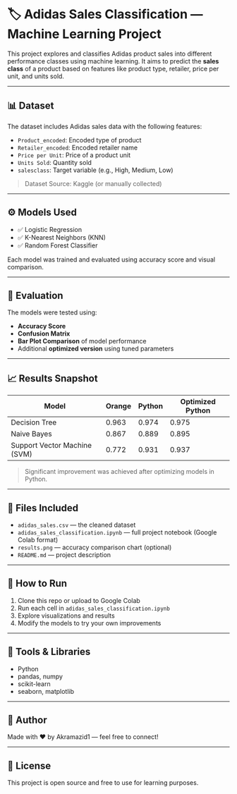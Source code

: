 # 🏷️ Adidas Sales Classification — Machine Learning Project

This project explores and classifies Adidas product sales into different performance classes using machine learning. It aims to predict the **sales class** of a product based on features like product type, retailer, price per unit, and units sold.

---

## 📊 Dataset

The dataset includes Adidas sales data with the following features:

- `Product_encoded`: Encoded type of product
- `Retailer_encoded`: Encoded retailer name
- `Price per Unit`: Price of a product unit
- `Units Sold`: Quantity sold
- `salesclass`: Target variable (e.g., High, Medium, Low)

> Dataset Source: Kaggle (or manually collected)

---

## ⚙️ Models Used

- ✅ Logistic Regression  
- ✅ K-Nearest Neighbors (KNN)  
- ✅ Random Forest Classifier  

Each model was trained and evaluated using accuracy score and visual comparison.

---

## 🧪 Evaluation

The models were tested using:
- **Accuracy Score**
- **Confusion Matrix**
- **Bar Plot Comparison** of model performance
- Additional **optimized version** using tuned parameters

---

## 📈 Results Snapshot

| Model              | Orange | Python | Optimized Python |
|-------------------|--------|--------|------------------|
| Decision Tree      | 0.963  | 0.974  | 0.975            |
| Naive Bayes        | 0.867  | 0.889  | 0.895            |
| Support Vector Machine (SVM) | 0.772  | 0.931  | 0.937            |

> Significant improvement was achieved after optimizing models in Python.

---

## 📁 Files Included

- `adidas_sales.csv` — the cleaned dataset  
- `adidas_sales_classification.ipynb` — full project notebook (Google Colab format)  
- `results.png` — accuracy comparison chart (optional)  
- `README.md` — project description  

---

## 🚀 How to Run

1. Clone this repo or upload to Google Colab
2. Run each cell in `adidas_sales_classification.ipynb`
3. Explore visualizations and results
4. Modify the models to try your own improvements

---

## 🤖 Tools & Libraries

- Python  
- pandas, numpy  
- scikit-learn  
- seaborn, matplotlib  

---

## 📌 Author

Made with ❤️ by Akramazid1 — feel free to connect!

---

## 📌 License

This project is open source and free to use for learning purposes.
